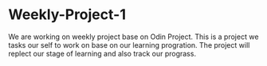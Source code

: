 # Weekly-Project-1
We are working on weekly project base on Odin Project.
This is a project we tasks our self to work on base on our learning progration.
The project will replect our stage of learning and also track our prograss.
